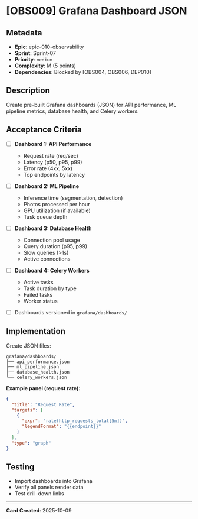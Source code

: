# [OBS009] Grafana Dashboard JSON

## Metadata
- **Epic**: epic-010-observability
- **Sprint**: Sprint-07
- **Priority**: `medium`
- **Complexity**: M (5 points)
- **Dependencies**: Blocked by [OBS004, OBS006, DEP010]

## Description
Create pre-built Grafana dashboards (JSON) for API performance, ML pipeline metrics, database health, and Celery workers.

## Acceptance Criteria
- [ ] **Dashboard 1: API Performance**
  - Request rate (req/sec)
  - Latency (p50, p95, p99)
  - Error rate (4xx, 5xx)
  - Top endpoints by latency

- [ ] **Dashboard 2: ML Pipeline**
  - Inference time (segmentation, detection)
  - Photos processed per hour
  - GPU utilization (if available)
  - Task queue depth

- [ ] **Dashboard 3: Database Health**
  - Connection pool usage
  - Query duration (p95, p99)
  - Slow queries (>1s)
  - Active connections

- [ ] **Dashboard 4: Celery Workers**
  - Active tasks
  - Task duration by type
  - Failed tasks
  - Worker status

- [ ] Dashboards versioned in `grafana/dashboards/`

## Implementation
Create JSON files:
```
grafana/dashboards/
├── api_performance.json
├── ml_pipeline.json
├── database_health.json
└── celery_workers.json
```

**Example panel (request rate):**
```json
{
  "title": "Request Rate",
  "targets": [
    {
      "expr": "rate(http_requests_total[5m])",
      "legendFormat": "{{endpoint}}"
    }
  ],
  "type": "graph"
}
```

## Testing
- Import dashboards into Grafana
- Verify all panels render data
- Test drill-down links

---
**Card Created**: 2025-10-09
